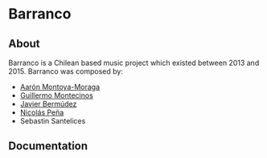 # Barranco

## About
Barranco is a Chilean based music project which existed between 2013 and 2015.
Barranco was composed by:
* [Aarón Montoya-Moraga](http://montoyamoraga.io/)
* [Guillermo Montecinos](http://guillemontecinos.cl/)
* [Javier Bermúdez](https://cl.linkedin.com/in/javier-agustin-berm%C3%BAdez-r%C3%ADos-b42629a2)
* [Nicolás Peña](http://nicolaspe.com/)
* Sebastin Santelices

## Documentation
